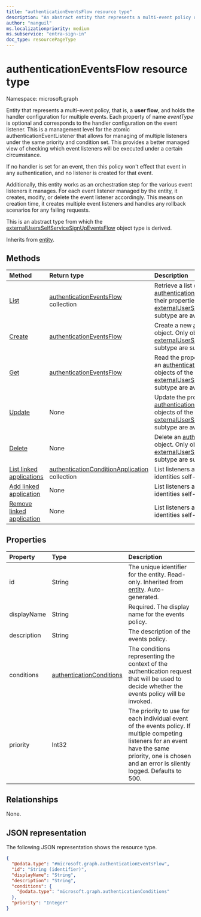 ```yaml
---
title: "authenticationEventsFlow resource type"
description: "An abstract entity that represents a multi-event policy used to orchestrate an authentication flow."
author: "nanguil"
ms.localizationpriority: medium
ms.subservice: "entra-sign-in"
doc_type: resourcePageType
---
```


# authenticationEventsFlow resource type

Namespace: microsoft.graph

Entity that represents a multi-event policy, that is, a **user flow**, and holds the handler configuration for multiple events. Each property of name *eventType* is optional and corresponds to the handler configuration on the event listener. This is a management level for the atomic authenticationEventListener that allows for managing of multiple listeners under the same priority and condition set. This provides a better managed view of checking which event listeners will be executed under a certain circumstance.

If no handler is set for an event, then this policy won't effect that event in any authentication, and no listener is created for that event.

Additionally, this entity works as an orchestration step for the various event listeners it manages. For each event listener managed by the entity, it creates, modify, or delete the event listener accordingly. This means on creation time, it creates multiple event listeners and handles any rollback scenarios for any failing requests.

This is an abstract type from which the [externalUsersSelfServiceSignUpEventsFlow](../resources/externalusersselfservicesignupeventsflow.md) object type is derived.

Inherits from [entity](../resources/entity.md).

## Methods
|Method|Return type|Description|
|:---|:---|:---|
|[List](../api/identitycontainer-list-authenticationeventsflows.md)|[authenticationEventsFlow](../resources/authenticationeventsflow.md) collection|Retrieve a list of the [authenticationEventsFlow](../resources/authenticationeventsflow.md) objects and their properties. Only objects of the [externalUserSelfServiceSignupEventsFlow](../resources/externalusersselfservicesignupeventsflow.md) subtype are available.|
|[Create](../api/identitycontainer-post-authenticationeventsflows.md)|[authenticationEventsFlow](../resources/authenticationeventsflow.md)|Create a new [authenticationEventsFlow](../resources/authenticationeventsflow.md) object. Only objects of the [externalUserSelfServiceSignupEventsFlow](../resources/externalusersselfservicesignupeventsflow.md) subtype are supported.|
|[Get](../api/authenticationeventsflow-get.md)|[authenticationEventsFlow](../resources/authenticationeventsflow.md)|Read the properties and relationships of an [authenticationEventsFlow](../resources/authenticationeventsflow.md) object. Only objects of the [externalUserSelfServiceSignupEventsFlow](../resources/externalusersselfservicesignupeventsflow.md) subtype are available.|
|[Update](../api/authenticationeventsflow-update.md)|None|Update the properties of an [authenticationEventsFlow](../resources/authenticationeventsflow.md) object. Only objects of the [externalUserSelfServiceSignupEventsFlow](../resources/externalusersselfservicesignupeventsflow.md) subtype are available.|
|[Delete](../api/authenticationeventsflow-delete.md)|None|Delete an [authenticationEventsFlow](../resources/authenticationeventsflow.md) object. Only objects of the [externalUserSelfServiceSignupEventsFlow](../resources/externalusersselfservicesignupeventsflow.md) subtype are supported. |
|[List linked applications](../api/authenticationconditionsapplications-list-includeapplications.md)|[authenticationConditionApplication](../resources/authenticationconditionapplication.md) collection|List listeners associated with an external identities self-service sign-up user flow.|
|[Add linked application](../api/authenticationconditionsapplications-post-includeapplications.md)|None|List listeners associated with an external identities self-service sign-up user flow.|
|[Remove linked application](../api/authenticationconditionapplication-delete.md)|None|List listeners associated with an external identities self-service sign-up user flow.|

## Properties
|Property|Type|Description|
|:---|:---|:---|
|id|String|The unique identifier for the entity. Read-only. Inherited from [entity](../resources/entity.md). Auto-generated.|
|displayName|String|Required. The display name for the events policy.|
|description|String|The description of the events policy.|
|conditions|[authenticationConditions](../resources/authenticationconditions.md)|The conditions representing the context of the authentication request that will be used to decide whether the events policy will be invoked.|
|priority|Int32|The priority to use for each individual event of the events policy. If multiple competing listeners for an event have the same priority, one is chosen and an error is silently logged. Defaults to 500.|

## Relationships
None.

## JSON representation
The following JSON representation shows the resource type.
<!-- {
  "blockType": "resource",
  "keyProperty": "id",
  "@odata.type": "microsoft.graph.authenticationEventsFlow",
  "baseType": "microsoft.graph.entity",
  "openType": true
}
-->
``` json
{
  "@odata.type": "#microsoft.graph.authenticationEventsFlow",
  "id": "String (identifier)",
  "displayName": "String",
  "description": "String",
  "conditions": {
    "@odata.type": "microsoft.graph.authenticationConditions"
  },
  "priority": "Integer"
}
```

